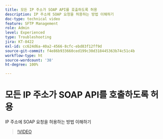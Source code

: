 ```yaml
---
title: 모든 IP 주소가 SOAP API를 호출하도록 허용
description: IP 주소에 SOAP 요청을 허용하는 방법 이해하기
doc-type: technical video
feature: SFTP Management
role: Admin
level: Experienced
type: Troubleshooting
jira: KT-8422
exl-id: cc624d6a-40a2-4566-8cfc-ebd83f12ff9d
source-git-commit: f4e86b933660ced199c30d318445363b74c51c4b
workflow-type: ht
source-wordcount: '38'
ht-degree: 100%

---
```


# 모든 IP 주소가 SOAP API를 호출하도록 허용

IP 주소에 SOAP 요청을 허용하는 방법 이해하기

>[!VIDEO](https://video.tv.adobe.com/v/335978?quality=12&learn=on)

